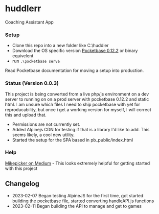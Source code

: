 # huddlerr
Coaching Assistant App

### Setup
- Clone this repo into a new folder like C:\huddler
- Download the OS specific version [Pocketbase 0.12.2]() or binary equivelent
- run `.\pocketbase serve`

Read Pocketbase documentation for moving a setup into production.

### Status (Version 0.0.3)
This project is being converted from a live php/js environment on a dev server to running on on a prod server with pocketbase 0.12.2 and static html. I am unsure which files I need to ship pocketbase with yet for reproducability, but once i get a working version for myself, I will correct this and upload that.

- Permissions are not currently set.
- Added Alpinejs CDN for testing if that is a library I'd like to add. This seems likely, a cool new utility.
- Started the setup for the SPA based in pb_public/index.html

### Help
[Mikepicker on Medium](https://medium.com/@Mikepicker/build-a-multi-user-todo-list-app-with-pocketbase-in-a-single-html-file-8734bfb882fd) - This looks extremely helpful for getting started with this project

## Changelog
- 2023-02-07 Began testing AlpineJS for the first time, got started building the pocketbase file, started converting handleAPI.js functions
- 2023-02-11 Began building the API to manage and get to games